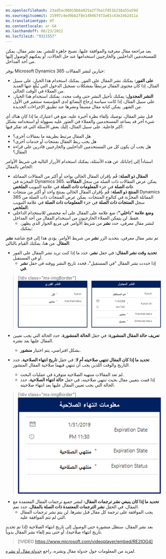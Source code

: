 ```yaml
---
ms.openlocfilehash: 23ad5ac00919b6a925a2f7ba1fd51b238a55a59d
ms.sourcegitcommit: 21997c4ed9bb2f8e149467473a01c43e24b2d11a
ms.translationtype: HT
ms.contentlocale: ar-SA
ms.lasthandoff: 08/23/2022
ms.locfileid: "9321557"
---
```

بعد مراجعة مقال معرفية والموافقة عليها، تصبح جاهزة للنشر. بعد نشر مقال، يمكن للمستخدمين الداخليين والخارجيين استخدامها عند حل الحالات، أو يمكنهم الوصول إليها من أحد المداخل.

يوفر Microsoft Dynamics 365 خيارين لنشر المقالات:

- **على الفور:** يمكنك نشر المقال على الفور. يمكنك استخدام هذا الخيار، على سبيل المثال، إذا كان محتوى المقال مرتبطاً بمشكلات تسجيل الدخول التي يُبلّغ عنها العديد من العملاء في الوقت الحالي.
- **النشر المجدول:** يمكنك تأجيل النشر حتى وقت محدد. يمكنك استخدام هذا الخيار، على سبيل المثال، إذا كانت سياسة إرجاع البضائع لدى المؤسسة ستتغير في الأول من الشهر. يمكن كتابة مقال مسبقاً ونشرها عند تطبيق الإجراءات الجديدة.

قبل نشر المقال، نوصيك بإلقاء نظرة أخيرة عليه. ضع في اعتبارك ما إذا كان هناك أي شيء آخر قد يساعد المستخدمين والعملاء في العثور عليه بسهولة أو استخدامه بشكل أكثر فاعلية. على سبيل المثال، إليك بعض الأسئلة التي قد تفكر فيها:

- هل المقال مرتبط بطريقة ما بمقالات أخرى؟
- هل يجب ربط المقال بمنتجات أو خدمات أخرى؟
- هل يجب أن يكون كل من المستخدمين الداخليين والخارجيين قادرين على قراءة المقال؟

استناداً إلى إجاباتك عن هذه الأسئلة، يمكنك استخدام الأزرار التالية في شريط الأوامر الخاص بالمقال:

- **‏‫المقال ذو الصلة‬:** قُم بإقران المقال الحالي بواحد أو أكثر من المقالات المماثلة المخزنة في Dynamics 365. يمكن عرض المقالات ذات الصلة من سجل **المقالات ذات الصلة** في جزء **المعلومات ذات الصلة** في علامة التبويب **الملخص**.
- **المنتج ذو الصلة:** قُم بإقران المقال الحالي بمنتج واحد أو أكثر من منتجات Dynamics 365 المماثلة المخزّنة في كتالوج المنتجات. يمكن عرض المنتجات ذات الصلة من سجل **المنتجات ذات الصلة** في جزء **المعلومات ذات الصلة** في علامة التبويب **الملخص**.
- **وضع علامة "داخلي":** ضع علامة على المقال على أنه مخصص للاستخدام الداخلي فقط. لن يتمكن العملاء الخارجيون من استخدام المقال من أحد المداخل. 
    - لنشر مقال معرفي، حدد **نشر** من شريط الأوامر. في مربع الحوار الذي يظهر، يمكنك:

تم نشر مقال معرفي، بتحديد الزر **نشر** من شريط الأوامر.  يؤدي هذا إلى فتح شاشة **نشر المقال**. من هنا، يمكنك القيام بالتالي:

- **تحديد وقت نشر المقال:** في حقل **نشر**، حدد ما إذا كنت تريد نشر المقال على الفور أو في المستقبل. 
    - إذا حددت نشر المقال "في المستقبل"، فحدد تاريخ النشر ووقته في حقل **نشر في**.

> [!div class="mx-imgBorder"]
> [![لقطة شاشة لتفاصيل النشر الفوري والنشر المُجدول.](../media/km-unit5-1.png)](../media/km-unit5-1.png#lightbox)

- **تعريف حالة المقال المنشورة:** في حقل **الحالة المنشورة**، حدد الحالة التي يجب تعيين المقال عليها بعد نشره.
    - بشكل افتراضي، يتم اختيار **منشور**.

- **تحديد ما إذا كان المقال تنتهي صلاحيته أم لا**: في حقل **تاريخ انتهاء الصلاحية**، حدد التاريخ والوقت اللذين يجب أن تنتهي فيهما صلاحية المقال المنشور.

    - لم تعد المقالات منتهية الصلاحية متوفرة في عمليات البحث.
    - إذا قمت بتعيين مقال بحيث تنتهي صلاحيته، في حقل **حالة انتهاء الصلاحية**، حدد الحالة التي يجب تعيين المقال عليها بعد انتهاء صلاحيته.

> [!div class="mx-imgBorder"]
> [![لقطة شاشة لتفاصيل معلومات انتهاء الصلاحية.](../media/km-unit5-2.png)](../media/km-unit5-2.png#lightbox)

- **تحديد ما إذا كان ينبغي نشر ترجمات المقال:** لنشر جميع ترجمات المقال المعتمدة مع المقال، في الحقل **نشر الترجمات المعتمدة ذات الصلة بالمقال**، حدد نعم.
    - يجب الموافقة على ترجمة كل مقال قبل نشرها. لن يتم نشر ترجمات المقال التي لم تتم الموافقة عليه.

بعد نشر المقال، ستظل منشورة حتى الوصول إلى تاريخ انتهاء الصلاحية (إذا تم تحديد تاريخ انتهاء صلاحية)، أو حتى يتم إلغاء نشر المقال يدوياً.

> [!VIDEO https://www.microsoft.com/videoplayer/embed/RE2IOG4]

لمزيد من المعلومات حول جدولة مقال ونشره، راجع [جدولة مقال أو نشره](/dynamics365/customer-engagement/customer-service/customer-service-hub-user-guide-knowledge-article#schedule-or-publish-an-article).

